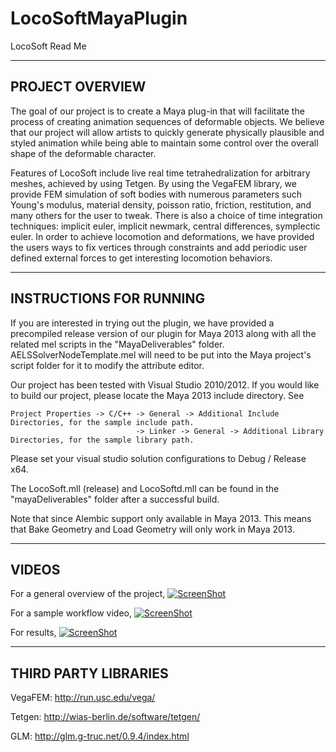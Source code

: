 LocoSoftMayaPlugin
==================
LocoSoft Read Me

-------------------------------------------------------------------------------
PROJECT OVERVIEW
-------------------------------------------------------------------------------
The goal of our project is to create a Maya plug-in that will facilitate the process of creating animation sequences of deformable objects. 
We believe that our project will allow artists to quickly generate physically plausible and styled animation while being able to maintain 
some control over the overall shape of the deformable character.

Features of LocoSoft include live real time tetrahedralization for arbitrary meshes, achieved by using Tetgen. By using the VegaFEM library,
we provide FEM simulation of soft bodies with numerous parameters such Young's modulus, material density, poisson ratio, friction, restitution,
and many others for the user to tweak. There is also a choice of time integration techniques: implicit euler, implicit newmark, central differences,
symplectic euler. In order to achieve locomotion and deformations, we have provided the users ways to fix vertices through constraints and add periodic
user defined external forces to get interesting locomotion behaviors.

-------------------------------------------------------------------------------
INSTRUCTIONS FOR RUNNING
-------------------------------------------------------------------------------
If you are interested in trying out the plugin, we have provided a precompiled release version of our plugin for Maya 2013 along with all the 
related mel scripts in the "MayaDeliverables" folder. 
AELSSolverNodeTemplate.mel will need to be put into the Maya project's script folder 
for it to modify the attribute editor.

Our project has been tested with Visual Studio 2010/2012. If you would like to build our project, please locate the Maya 2013 include directory.
See 

    Project Properties -> C/C++ -> General -> Additional Include Directories, for the sample include path.
                                -> Linker -> General -> Additional Library Directories, for the sample library path.

Please set your visual studio solution configurations to Debug / Release x64.

The LocoSoft.mll (release) and LocoSoftd.mll can be found in the "mayaDeliverables" folder after a successful build.

Note that since Alembic support only available in Maya 2013. This means that Bake Geometry and Load Geometry will only work in Maya 2013.

-------------------------------------------------------------------------------
VIDEOS
-------------------------------------------------------------------------------
For a general overview of the project,
[![ScreenShot](https://raw.github.com/vimanyu/LocoSoftMayaPlugin/master/images/videoLink3.png)](http://youtu.be/9maF-S3pmAI)

For a sample workflow video,
[![ScreenShot](https://raw.github.com/vimanyu/LocoSoftMayaPlugin/master/images/videoLink2.png)](http://youtu.be/_MVScjAs3-o)

For results,
[![ScreenShot](https://raw.github.com/vimanyu/LocoSoftMayaPlugin/master/images/videoLink1.png)](http://youtu.be/jITIfyKzRcc)

-------------------------------------------------------------------------------
THIRD PARTY LIBRARIES
-------------------------------------------------------------------------------
VegaFEM: http://run.usc.edu/vega/

Tetgen: http://wias-berlin.de/software/tetgen/

GLM: http://glm.g-truc.net/0.9.4/index.html



